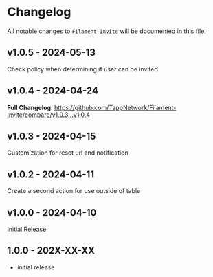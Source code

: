 # Changelog

All notable changes to `Filament-Invite` will be documented in this file.

## v1.0.5 - 2024-05-13

Check policy when determining if user can be invited

## v1.0.4 - 2024-04-24

**Full Changelog**: https://github.com/TappNetwork/Filament-Invite/compare/v1.0.3...v1.0.4

## v1.0.3 - 2024-04-15

Customization for reset url and notification

## v1.0.2 - 2024-04-11

Create a second action for use outside of table

## v1.0.0 - 2024-04-10

Initial Release

## 1.0.0 - 202X-XX-XX

- initial release

